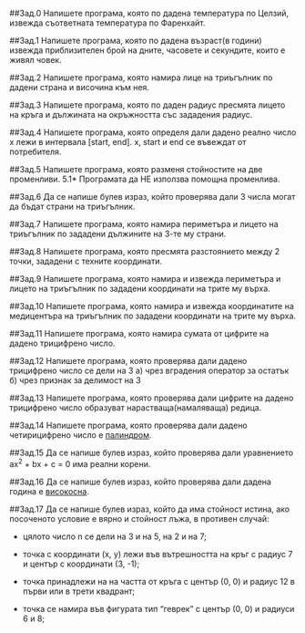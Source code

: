 ##Зад.0
Напишете програма, която по дадена температура по Целзий, извежда съответната температура по Фаренхайт.

##Зад.1
Напишете програма, която по дадена възраст(в години) извежда приблизителен брой на дните, часовете и секундите, които е живял човек.

##Зад.2
Напишете програма, която намира лице на триъгълник по дадени страна и височина към нея.

##Зад.3
Напишете програма, която по даден радиус пресмята лицето на кръга и дължината на окръжността със зададения радиус.

##Зад.4
Напишете програма, която определя дали дадено реално число х лежи в интервала [start, end]. x, start и end се въвеждат от потребителя.

##Зад.5
Напишете програма, която разменя стойностите на две променливи.
	5.1* Програмата да НЕ използва помощна променлива.

##Зад.6
Да се напише булев израз, който проверява дали 3 числа могат да бъдат страни на триъгълник.

##Зад.7
Напишете програма, която намира периметъра и лицето на триъгълник по зададени дължините на 3-те му страни.

##Зад.8
Напишете програма, която пресмята разстоянието между 2 точки, зададени с техните координати.

##Зад.9
Напишете програма, която намира и извежда периметъра и лицето на триъгълник по зададени координати на трите му върха.

##Зад.10
Напишете програма, която намира и извежда координатите на медицентъра на триъгълник по зададени координати на трите му върха.

##Зад.11
Напишете програма, която намира сумата от цифрите на дадено трицифрено число.

##Зад.12
Напишете програма, която проверява дали дадено трицифрено число се дели на 3
	а) чрез вградения оператор за остатък
	б) чрез признак за делимост на 3

##Зад.13
Напишете програма, която проверява дали цифрите на дадено трицифрено число образуват нарастваща(намаляваща) редица.

##Зад.14
Напишете програма, която проверява дали дадено четирицифрено число е [палиндром](https://en.wikipedia.org/wiki/Palindrome).

##Зад.15
Да се напише булев израз, който проверява дали уравнението ax<sup>2</sup> + bx + c = 0 има реални корени.

##Зад.16
Да се напише булев израз, който проверява дали дадена година е [високосна](https://en.wikipedia.org/wiki/Leap_year#Algorithm).

##Зад.17
Да се напише булев израз, който да има стойност истина, ако посоченото условие е вярно и стойност лъжа, в противен случай:

* цялото число n се дели на 3 и на 5, на 2 и на 7;

* точка с координати (x, y)  лежи във вътрешността на кръг с радиус 7 и център с координати (3, -1);

* точка принадлежи на на частта от кръга с център (0, 0) и радиус 12 в първи или в трети квадрант;

* точка се намира във фигурата  тип “геврек” с център (0, 0) и радиуси 6 и 8;